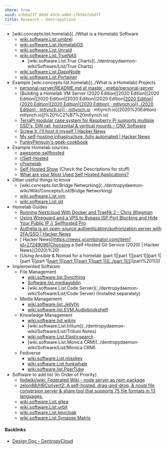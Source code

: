```yaml
---
share: true
uuid: e3b6a277-00dd-43cb-ad0d-c7694e7ebd7f
title: Research - DentropyCloud
---
```

* [wiki.concepts.list.homelab](../What is a Homelab) Software
  * [wiki.software.List.umbrel](../dentropydaemon-wiki/Software/List/Umbrel)
  * [wiki.software.List.HomelabOS](../dentropydaemon-wiki/Software/List/HomelabOS)
  * [wiki.software.List.Unraid](../dentropydaemon-wiki/Software/List/Unraid)
  * [wiki.software.List.TrueNAS](../dentropydaemon-wiki/Software/List/TrueNAS)
    * [wiki.software.List.True Charts](../dentropydaemon-wiki/Software/List/True Charts)
  * [wiki.software.List.DappNode](../dentropydaemon-wiki/Software/List/DappNode)
  * [wiki.software.List.Portainer](../dentropydaemon-wiki/Software/List/Portainer)
* Example [wiki.concepts.list.homelab](../What is a Homelab) Projects
  * [personal-server/README.md at master · erebe/personal-server](https://github.com/erebe/personal-server/blob/master/README.md)
  * [Building a Homelab VM Server (2020 Edition|[2020 Edition|[2020 Edition|[2020 Edition|[2020 Edition|[2020 Edition|[2020 Edition|[2020 Edition|[2020 Edition|[2020 Edition) · mtlynch.io](../2020 Edition) · mtlynch.io]] · mtlynch.io](2020%20Edition) · mtlynch.io](2020%20Edition) · mtlynch.io]]%20%C2%B7%20mtlynch.io)
  * [TerraPi modular case system for Raspberry Pi supports multiple SSD's, DIN rail, horizontal & vertical mounts - CNX Software](https://www.cnx-software.com/2020/12/19/terrapi-modular-case-for-raspberry-pi-supports-multiple-ssds-din-rail-horizontal-vertical-mounts/)
  * [Screw it, I’ll host it myself | Hacker News](https://news.ycombinator.com/item?id=26725185)
  * [My self-hosting infrastructure, fully automated | Hacker News](https://news.ycombinator.com/item?id=30030991)
  * [FunkyPenguin's geek-cookbook](https://github.com/geek-cookbook/geek-cookbook)
* Example Homelab sources
  * [awesome-selfhosted](https://github.com/awesome-selfhosted/awesome-selfhosted)
  * [r/Self-Hosted](https://old.reddit.com/r/selfhosted/)
  * [r/homelab](https://old.reddit.com/r/homelab/)
  * [Self-Hosted Show](https://selfhosted.show/) (Check the Descriptions for stuff)
  * [What are your Most Used Self Hosted Applications?](https://noted.lol/what-are-your-most-used-self-hosted-applications/)
* Other useful things to know
  * [wiki.concepts.list.Bridge Networking](../dentropydaemon-wiki/Wiki/Concepts/List/Bridge Networking)
  * [wiki.software.List.vim](../dentropydaemon-wiki/Software/List/vim)
  * [wiki.software.List.git](../c49ff73e-a032-4af0-aada-91f8cc9c19d7)
* Homelab Guides
  * [Running Nextcloud With Docker and Traefik 2 - Chris Wiegman](https://chriswiegman.com/2020/01/running-nextcloud-with-docker-and-traefik-2/)
  * [Using Wireguard and a VPS to Bypass ISP Port Blocking and Hide Your Public IP // Selfhosted Pro](https://selfhosted.pro/hl/wireguard_vps/)
  * [Authelia is an open-source authentication/authorization server with 2FA/SSO | Hacker News](https://news.ycombinator.com/item?id=26409820)
  * [ Hacker News](https://news.ycombinator.com/item?id=27249096|Choosing a Self-Hosted Git Service (2020) | Hacker News](2020)%20)
  * [Using Ansible & Nomad for a homelab (part 1|[part 1|[part 1|[part 1|[part 1|[part 1|[part 1|[part 1|[part 1|[part 1)](../part 1)]]](part%201)](part%201)]])
* Implemented Software
  * File Management
    * [wiki.software.list.Syncthing](../dentropydaemon-wiki/Software/List/Syncthing)
    * [Software.list.mediagoblin](../dentropydaemon-wiki/Software/List/mediagoblin)
    * [wiki.software.List.Code Server](../dentropydaemon-wiki/Software/List/Code Server) (Installed separately)
  * Media Management
    * [wiki.software.list.Jellyfin](../dentropydaemon-wiki/Software/List/Jellyfin)
    * [wiki.software.list.EVM.Audiobookshelf](../dentropydaemon-wiki/Software/List/Audiobookshelf)
  * Knowledge Management
    * [wiki.software.list.wikijs](../dentropydaemon-wiki/Software/List/wikijs)
    * [wiki.software.List.trilium](../dentropydaemon-wiki/Software/List/Trilium Notes)
    * [wiki.software.List.Elasticsearch](../dentropydaemon-wiki/Software/List/Elasticsearch)
    * [wiki.software.List.Monica CRM](../dentropydaemon-wiki/Software/List/Monica CRM)
  * Fediverse
    * [wiki.software.List.misskey](../dentropydaemon-wiki/Software/List/Misskey)
    * [wiki.software.List.funkwhale](../dentropydaemon-wiki/Software/List/funkwhale)
    * [wiki.software.list.PeerTube](../dentropydaemon-wiki/Software/List/PeerTube)
* Software to add list (In Order of Priority)
  * [fedwiki/wiki: Federated Wiki - node server as npm package](https://github.com/fedwiki/wiki)
  * [zelon88/HRConvert2: A self-hosted, drag-and-drop, & nosql file conversion server & share tool that supports 75 file formats in 13 languages.](https://github.com/zelon88/HRConvert2)
  * [wiki.software.List.gitea](../dentropydaemon-wiki/Software/List/gitea)
  * [wiki.software.List.urbit](../dentropydaemon-wiki/Software/List/urbit)
  * [wiki.software.List.keycloak](../dentropydaemon-wiki/Software/List/keycloak)
  * [wiki.software.List.Synapse  Matrix](../2ee75330-e978-4eec-ae45-7df5576815e6)

#### Backlinks

* [Design Doc - DentropyCloud](/6c1ccc56-5584-4ec8-9208-34fcdd2a97a5)
